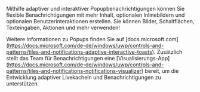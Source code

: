 ﻿Mithilfe adaptiver und interaktiver Popupbenachrichtigungen können Sie flexible Benachrichtigungen mit mehr Inhalt, optionalen Inlinebildern und optionalen Benutzerinteraktionen erstellen. Sie können Bilder, Schaltflächen, Texteingaben, Aktionen und mehr verwenden!

Weitere Informationen zu Popups finden Sie auf [docs.microsoft.com] (https://docs.microsoft.com/de-de/windows/uwp/controls-and-patterns/tiles-and-notifications-adaptive-interactive-toasts). Zusätzlich stellt das Team für Benachrichtigungen eine [Visualisierungs-App] (https://docs.microsoft.com/de-de/windows/uwp/controls-and-patterns/tiles-and-notifications-notifications-visualizer) bereit, um die Entwicklung adaptiver Livekacheln und Benachrichtigungen zu unterstützen.
